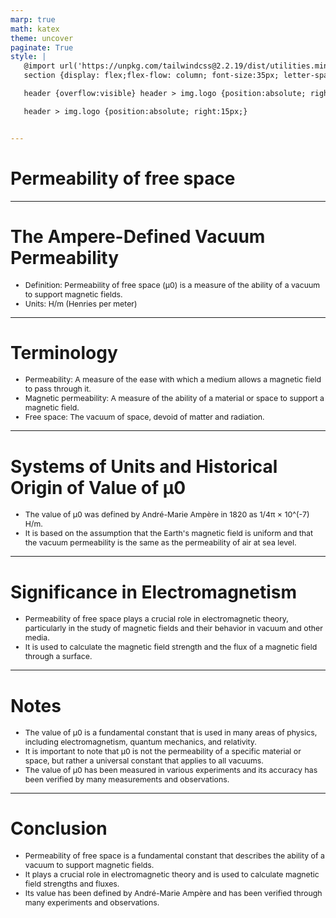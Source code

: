 ```yaml
---
marp: true
math: katex
theme: uncover
paginate: True
style: |
   @import url('https://unpkg.com/tailwindcss@2.2.19/dist/utilities.min.css');
   section {display: flex;flex-flow: column; font-size:35px; letter-spacing:1.4px;}

   header {overflow:visible} header > img.logo {position:absolute; right:15px;}

   header > img.logo {position:absolute; right:15px;}


---
```

<!-- backgroundColor: white -->
<!-- _class: lead -->

 # Permeability of free space

---
<style scoped>p,li {font-size:0.92em}</style>

 # The Ampere-Defined Vacuum Permeability
- Definition: Permeability of free space (μ0) is a measure of the ability of a vacuum to support magnetic fields.
- Units: H/m (Henries per meter)


---
<style scoped>p,li {font-size:0.88em}</style>

 # Terminology

- Permeability: A measure of the ease with which a medium allows a magnetic field to pass through it.
- Magnetic permeability: A measure of the ability of a material or space to support a magnetic field.
- Free space: The vacuum of space, devoid of matter and radiation.

---
<style scoped>p,li {font-size:0.92em}</style>

 # Systems of Units and Historical Origin of Value of μ0
- The value of μ0 was defined by André-Marie Ampère in 1820 as 1/4π × 10^(-7) H/m.
- It is based on the assumption that the Earth's magnetic field is uniform and that the vacuum permeability is the same as the permeability of air at sea level.


---
<style scoped>p,li {font-size:0.92em}</style>

 # **Significance in Electromagnetism**

- Permeability of free space plays a crucial role in electromagnetic theory, particularly in the study of magnetic fields and their behavior in vacuum and other media.
- It is used to calculate the magnetic field strength and the flux of a magnetic field through a surface.

---
<style scoped>p,li {font-size:0.88em}</style>

 # Notes
- The value of μ0 is a fundamental constant that is used in many areas of physics, including electromagnetism, quantum mechanics, and relativity.
- It is important to note that μ0 is not the permeability of a specific material or space, but rather a universal constant that applies to all vacuums.
- The value of μ0 has been measured in various experiments and its accuracy has been verified by many measurements and observations.


---
<style scoped>p,li {font-size:0.88em}</style>

 # **Conclusion**
- Permeability of free space is a fundamental constant that describes the ability of a vacuum to support magnetic fields.
- It plays a crucial role in electromagnetic theory and is used to calculate magnetic field strengths and fluxes.
- Its value has been defined by André-Marie Ampère and has been verified through many experiments and observations.

